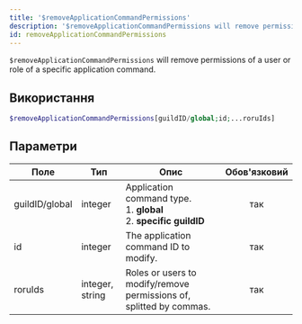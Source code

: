 ```yaml
---
title: '$removeApplicationCommandPermissions'
description: '$removeApplicationCommandPermissions will remove permissions of a user or role of a specific application command.'
id: removeApplicationCommandPermissions
---
```


`$removeApplicationCommandPermissions` will remove permissions of a user or role of a specific application command.

## Використання

```php
$removeApplicationCommandPermissions[guildID/global;id;...roruIds]
```

## Параметри

| Поле           | Тип             | Опис                                                                                    | Обов'язковий |
| -------------- | --------------- | --------------------------------------------------------------------------------------- |:------------:|
| guildID/global | integer         | Application command type. <br/> 1. **global** <br/> 2. **specific guildID** |     так      |
| id             | integer         | The application command ID to modify.                                                   |     так      |
| roruIds        | integer, string | Roles or users to modify/remove permissions of, splitted by commas.                     |     так      |
